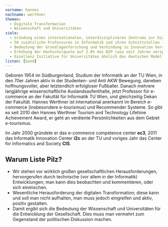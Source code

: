 ```yaml
---
vorname: hannes
nachname: werthner
themen:
  - Digitale Transformation
  - Wissenschaft und Universitäten
ziele:
  - Gründung eines internationalen, interdisziplinären Zentrums zur Digitalen Transformation (Austrian Center for Digital Transformation)
  - 50 zusätzliche Professuren in Informatik und ihren Schnittstellen für Universitäten und FHs
  - Bedeutung der Grundlagenforschung und Verbindung zu Innovation hervorheben und fördern
  - Erhöhung der Hochschulquote auf 2.0% des BIP (wie seit Jahren versprochen)
  - Exzellenz Initiative für Universitäten ähnlich des deutschen Modells
listen: [bund]
---
```


Geboren 1954 im Südburgenland, Studium der Informatik an der TU Wien, in den 70er Jahren aktiv in der Studenten- und Anti AKW Bewegung, daneben hoffnungsvoller, aber letztendlich erfolgloser Fußballer. Danach mehrere langjährige wissenschaftliche Auslandsaufenthalte, jetzt Professor für e-commerce an der Fakultät für Informatik TU Wien, und gleichzeitig Dekan der Fakultät.
Hannes Werthner ist international anerkannt im Bereich e-commerce (insbesondere e-tourismus) und Recommender Systeme. So gibt es seit 2010 den Hannes Werthner Tourism and Technology Lifetime Achievement Award, er geht an verdiente Persönlichkeiten aus dem Gebiet e-tourismus.

Im Jahr 2000 gründete er das e-commerce competence center **ec3**, 2011 das Informatik Innovation Center **i2c** an der TU und voriges Jahr das Center for Informatics and Society **CIS**.

## Warum Liste Pilz?

* Wir stehen vor wirklich großen gesellschaftlichen Herausforderungen, hervorgerufen durch technische (vor allem in der Informatik) Entwicklungen; man kann dies beobachten und kommentieren, oder sich einmischen.
* Wesentliche Herausforderung der digitalen Transformation; diese kann und soll man nicht aufhalten, man muss jedoch eingreifen und aktiv, positiv gestalten.
*  Damit ergibt sich die Bedeutung der Wissenschaft und Universitäten für die Entwicklung der Gesellschaft. Dies muss man vermehrt zum Gegenstand der politischen Diskussion machen.